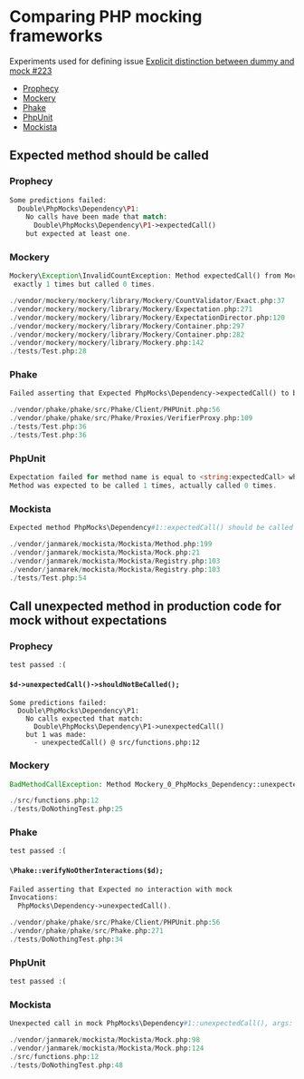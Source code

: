 
# Comparing PHP mocking frameworks

Experiments used for defining issue [Explicit distinction between dummy and mock #223](https://github.com/phpspec/prophecy/issues/223)

* [Prophecy](https://github.com/phpspec/prophecy)
* [Mockery](https://github.com/padraic/mockery)
* [Phake](https://github.com/mlively/Phake)
* [PhpUnit](https://github.com/sebastianbergmann/phpunit-mock-objects)
* [Mockista](https://github.com/janmarek/mockista)

## Expected method should be called

### Prophecy

```php
Some predictions failed:
  Double\PhpMocks\Dependency\P1:
    No calls have been made that match:
      Double\PhpMocks\Dependency\P1->expectedCall()
    but expected at least one.
```

### Mockery

```php
Mockery\Exception\InvalidCountException: Method expectedCall() from Mockery_0_PhpMocks_Dependency should be called
 exactly 1 times but called 0 times.

./vendor/mockery/mockery/library/Mockery/CountValidator/Exact.php:37
./vendor/mockery/mockery/library/Mockery/Expectation.php:271
./vendor/mockery/mockery/library/Mockery/ExpectationDirector.php:120
./vendor/mockery/mockery/library/Mockery/Container.php:297
./vendor/mockery/mockery/library/Mockery/Container.php:282
./vendor/mockery/mockery/library/Mockery.php:142
./tests/Test.php:28
```

### Phake

```php
Failed asserting that Expected PhpMocks\Dependency->expectedCall() to be called exactly <1> times, actually called <0> times. In fact, there are no interactions with this mock..

./vendor/phake/phake/src/Phake/Client/PHPUnit.php:56
./vendor/phake/phake/src/Phake/Proxies/VerifierProxy.php:109
./tests/Test.php:36
./tests/Test.php:36
```

### PhpUnit

```php
Expectation failed for method name is equal to <string:expectedCall> when invoked 1 time(s).
Method was expected to be called 1 times, actually called 0 times.
```

### Mockista

```php
Expected method PhpMocks\Dependency#1::expectedCall() should be called exactly once but not called at all.

./vendor/janmarek/mockista/Mockista/Method.php:199
./vendor/janmarek/mockista/Mockista/Mock.php:21
./vendor/janmarek/mockista/Mockista/Registry.php:103
./vendor/janmarek/mockista/Mockista/Registry.php:103
./tests/Test.php:54
```


## Call unexpected method in production code for mock without expectations

### Prophecy

```php
test passed :(
```

#### `$d->unexpectedCall()->shouldNotBeCalled();`

```
Some predictions failed:
  Double\PhpMocks\Dependency\P1:
    No calls expected that match:
      Double\PhpMocks\Dependency\P1->unexpectedCall()
    but 1 was made:
      - unexpectedCall() @ src/functions.php:12
```

### Mockery

```php
BadMethodCallException: Method Mockery_0_PhpMocks_Dependency::unexpectedCall() does not exist on this mock object

./src/functions.php:12
./tests/DoNothingTest.php:25

```

### Phake

```php
test passed :(
```

#### `\Phake::verifyNoOtherInteractions($d);`

```php
Failed asserting that Expected no interaction with mock
Invocations:
  PhpMocks\Dependency->unexpectedCall().

./vendor/phake/phake/src/Phake/Client/PHPUnit.php:56
./vendor/phake/phake/src/Phake.php:271
./tests/DoNothingTest.php:34

```

### PhpUnit

```php
test passed :(
```

### Mockista

```php
Unexpected call in mock PhpMocks\Dependency#1::unexpectedCall(), args:

./vendor/janmarek/mockista/Mockista/Mock.php:98
./vendor/janmarek/mockista/Mockista/Mock.php:124
./src/functions.php:12
./tests/DoNothingTest.php:48
```
